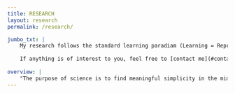 ```yaml
---
title: RESEARCH
layout: research
permalink: /research/

jumbo_txt: |
    My research follows the standard learning paradiam (Learning = Representation + Optimization + Evaluation) to design **Trustworthy ML** tools for a wide range of high stake applications.
    
    If anything is of interest to you, feel free to [contact me](#contact-me)!
    
overview: |
    "The purpose of science is to find meaningful simplicity in the midst of disorderly complexity" --- [Herbert Simon](https://www.cmu.edu/simon/what-is-simon/herbert-a-simon.html).
---
```


